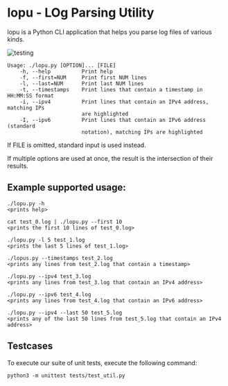 # lopu - LOg Parsing Utility

lopu is a Python CLI application that helps you parse log files of various
kinds.

![testing](https://github.com/pvital/lopu/workflows/testing/badge.svg)

```
Usage: ./lopu.py [OPTION]... [FILE]
    -h, --help          Print help
    -f, --first=NUM     Print first NUM lines
    -l, --last=NUM      Print last NUM lines
    -t, --timestamps    Print lines that contain a timestamp in HH:MM:SS format
    -i, --ipv4          Print lines that contain an IPv4 address, matching IPs
                        are highlighted
    -I, --ipv6          Print lines that contain an IPv6 address (standard
                        notation), matching IPs are highlighted
```

If FILE is omitted, standard input is used instead.

If multiple options are used at once, the result is the intersection of their
results.

## Example supported usage:

```
./lopu.py -h
<prints help>

cat test_0.log | ./lopu.py --first 10
<prints the first 10 lines of test_0.log>

./lopu.py -l 5 test_1.log
<prints the last 5 lines of test_1.log>

./lopus.py --timestamps test_2.log
<prints any lines from test_2.log that contain a timestamp>

./lopu.py --ipv4 test_3.log
<prints any lines from test_3.log that contain an IPv4 address>

./lopu.py --ipv6 test_4.log
<prints any lines from test_4.log that contain an IPv6 address>

./lopu.py --ipv4 --last 50 test_5.log
<prints any of the last 50 lines from test_5.log that contain an IPv4 address>
```

## Testcases

To execute our suite of unit tests, execute the following command:

```
python3 -m unittest tests/test_util.py
```
